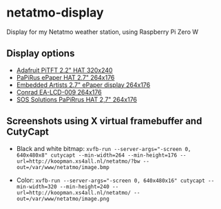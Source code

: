 # netatmo-display

Display for my Netatmo weather station, using Raspberry Pi Zero W

## Display options

- [Adafruit PiTFT 2.2" HAT 320x240](https://www.kiwi-electronics.nl/raspberry-pi/raspberry-pi-expansion-boards/raspberry-pi-displays/adafruit-pitft-2-2-inch-hat-zonder-touch)
- [PaPiRus ePaper HAT 2.7" 264x176](https://www.pi-supply.com/product/papirus-epaper-eink-screen-hat-for-raspberry-pi/)
- [Embedded Artists 2.7" ePaper display 264x176](https://www.embeddedartists.com/products/displays/lcd_27_epaper.php)
- [Conrad EA-LCD-009 264x176](https://www.conrad.nl/nl/embedded-artists-ea-lcd-009-developmentboard-1027644.html)
- [SOS Solutions PaPiRrus HAT 2,7" 264x176](https://www.sossolutions.nl/pi-supply-paprrus-hat-large-2-7)

## Screenshots using X virtual framebuffer and CutyCapt

- Black and white bitmap: `xvfb-run --server-args="-screen 0, 640x480x8" cutycapt --min-width=264 --min-height=176 --url=http://koopman.xs4all.nl/netatmo/?bw --out=/var/www/netatmo/image.bmp`

- Color: `xvfb-run --server-args="-screen 0, 640x480x16" cutycapt --min-width=320 --min-height=240 --url=http://koopman.xs4all.nl/netatmo/ --out=/var/www/netatmo/image.png`
